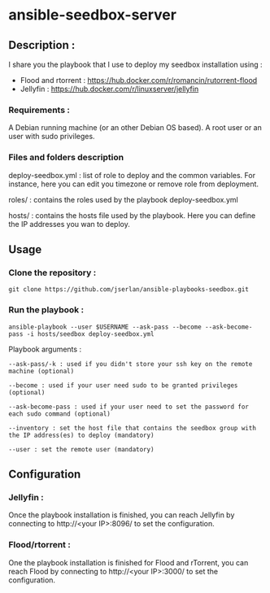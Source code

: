 # ansible-seedbox-server

## Description :

I share you the playbook that I use to deploy my seedbox installation using :
- Flood and rtorrent : https://hub.docker.com/r/romancin/rutorrent-flood
- Jellyfin : https://hub.docker.com/r/linuxserver/jellyfin

### Requirements :

A Debian running machine (or an other Debian OS based).
A root user or an user with sudo privileges.

### Files and folders description

deploy-seedbox.yml : list of role to deploy and the common variables. For instance, here you can edit you timezone or remove role from deployment.

roles/ : contains the roles used by the playbook deploy-seedbox.yml

hosts/ : contains the hosts file used by the playbook. Here you can define the IP addresses you wan to deploy.

## Usage

### Clone the repository :

    git clone https://github.com/jserlan/ansible-playbooks-seedbox.git

### Run the playbook :

    ansible-playbook --user $USERNAME --ask-pass --become --ask-become-pass -i hosts/seedbox deploy-seedbox.yml

Playbook arguments :

    --ask-pass/-k : used if you didn't store your ssh key on the remote machine (optional)

    --become : used if your user need sudo to be granted privileges (optional)

    --ask-become-pass : used if your user need to set the password for each sudo command (optional)

    --inventory : set the host file that contains the seedbox group with the IP address(es) to deploy (mandatory)

    --user : set the remote user (mandatory)

## Configuration

### Jellyfin :

Once the playbook installation is finished, you can reach Jellyfin by connecting to http://\<your IP\>:8096/ to set the configuration.

### Flood/rtorrent :

One the playbook installation is finished for Flood and rTorrent, you can reach Flood by connecting to http://\<your IP\>:3000/ to set the configuration.
